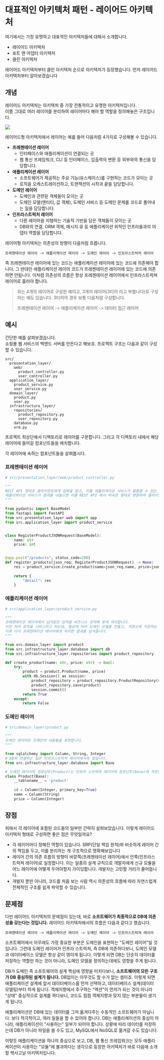 # 대표적인 아키텍처 패턴 - 레이어드 아키텍처

여기에서는 가장 유명하고 대표적인 아키텍처들에 대해서 소개합니다. 

- 레이어드 아키텍처
- 포트 앤 어댑터 아키텍처
- 클린 아키텍처

레이어드 아키텍처부터 클린 아키텍처 순으로 아키텍처가 등장했습니다. 먼저 레이어드 아키텍처부터 알아보겠습니다

## 개념

레이어드 아키텍처는 아키텍처 중 가장 전통적이고 유명한 아키텍처입니다.  
이름 그대로 여러 레이어를 분리하여 레이어마다 해야 할 역할을 정의해놓은 구조입니다.

![](https://dzone.com/storage/temp/4277164-layered-architecture-overview.png)

레이어드형 아키텍처에서 레이어는 예를 들어 다음처럼 4가지로 구성해볼 수 있습니다.

-   **프레젠테이션 레이어**
    -   인터페이스와 애플리케이션이 연결되는 곳
    -   웹 통신 프레임워크, CLI 등 인터페이스, 입출력의 변환 등 외부와의 통신을 담당합니다.
-   **애플리케이션 레이어**
    -   소프트웨어가 제공하는 주요 기능(유스케이스)를 구현하는 코드가 모이는 곳
    -   로직을 오케스트레이션하고, 트랜잭션의 시작과 끝을 담당합니다.
-   **도메인 레이어**
    -   도메인과 관련된 객체들이 모이는 곳
    -   도메인 모델(엔티티, 값 객체), 도메인 서비스 등 도메인 문제를 코드로 풀어내는 일을 담당합니다.
-   **인프라스트럭처 레이어**
    -   다른 레이어을 지탱하는 기술적 기반을 담은 객체들이 모이는 곳
    -   DB와의 연결, ORM 객체, 메시지 큐 등 애플리케이션 외적인 인프라들과의 어댑터 역할을 담당합니다.

레이어형 아키텍처는 의존성의 방향이 다음처럼 흐릅니다.

```
프레젠테이션 레이어 -> 애플리케이션 레이어 -> 도메인 레이어 -> 인프라스트럭처 레이어
```

 즉 프레젠테이션 레이어에 있는 코드는 애플리케이션 레이어에 있는 코드에 의존해야 합니다. 그 반대인 애플리케이션 레이어 코드가 프레젠테이션 레이어에 있는 코드에 의존하면 안됩니다. 이처럼 의존성의 흐름은 항상 프레젠테이션 레이어에서 인프라스트럭쳐 레이어로 흘러야 합니다.

> 위는 4개의 레이어로 구성한 예이고, 3개의 레이어(3티어 라고 부릅니다)로 구성하는 예도 있습니다. 3티어의 경우 보통 다음처럼 구성합니다.
>
> 프레젠테이션 레이어 -> 애플리케이션 레이어 -> 데이터 접근 레이어



## 예시

간단한 예를 살펴보겠습니다.  
쇼핑몰 웹 서비스의 백엔드 서버를 만든다고 해보죠. 프로젝트 구조는 다음과 같이 구성할 수 있습니다.

```
src/
  presentation_layer/
    web/
      product_controller.py
      user_controller.py
  application_layer/
    product_service.py
    user_service.py
  domain_layer/
    product.py
    user.py
  infrastructure_layer/
  	repositories/
  	  product_repository.py
  	  user_repository.py
    database.py
    orm.py
```

프로젝트 최상단에서 디렉토리로 레이어를 구분합니다. 그리고 각 디렉토리 내에서 해당 레이어에 들어갈 컴포넌트들을 배치합니다.

각 레이어에 속하는 컴포넌트들을 살펴봅시다. 

### 프레젠테이션 레이어

```python
# src/presentation_layer/web/product_controller.py

"""
REST API 형태로 클라이언트에게 입력을 받고, 이를 애플리케이션 서비스가 활용할 수 있는 형태로 바꾸어 전달합니다.
애플리케이션 서비스가 결과를 내놓으면 이를 REST API 에서 약속한 형태로 변환하여 클라이언트에게 HTTP 통신으로 반환합니다.
"""

from pydantic import BaseModel
from fastapi import FastAPI
from src.presentation_layer.web import app
from src.application_layer import product_service


class RegisterProductJSONRequest(BaseModel):
    name: str
    price: int
        

@app.post("/products", status_code=200)
def register_products(json_req: RegisterProductJSONRequest) -> None:
    res = product_service.create_product(name=json_req.name, price=json_req.price)
  
    return {
        "detail": res
    }
```

### 애플리케이션 레이어

```python
# src/application_layer/product_service.py

"""
프레젠테이션 레이어에서 넘겨받은 입력을 비즈니스 로직에 맞게 처리합니다. 
이런 처리 로직을 서비스라고 하는데, 필요에 따라 도메인 모델을 만들고, 저장소에 저장하는 등 여러 세부적인 로직을 오케스트레이션 합니다.
이후 다시 프레젠테이션 레이어에게 처리한 결과를 넘겨줍니다.
"""

from src.domain_layer import product
from src.infrastructure_layer.database import db
from src.infrastructure_layer.repositories import product_repository

def create_product(name: str, price: str) -> bool:
    try:
        product = product.Product(name, price)
        with db.Session() as session:
            product_repository = product_repository.ProductRepository(session)
            product_repository.save(product)
            session.commit()
        return True
    except:
        return False
```

### 도메인 레이어

```python
# src/domain_layer/product.py

"""
도메인 레이어은 도메인의 내용들을 표현합니다.
"""

from sqlalchemy import Column, String, Integer
# DB와 연결하는 일은 인프라스트럭처 레이어에서의 일입니다.
from src.infrastructure_layer.database import Base  

# 도메인 레이어의 컴포넌트(Product)는 인프라 스트럭쳐 레이어의 컴포넌트(Base)에 의존합니다.
class Product(Base):
    __tablename__ = 'product'
    
    id = Column(Integer, primary_key=True)
    name = Column(String)
    price = Column(Integer)
```



## 장점

위에서 각 레이어에 포함된 코드들의 일부만 간략히 살펴보았습니다. 이렇게 레이어드 아키텍처 형태로 구성하면 좋은 점은 무엇일까요?

- 각 레이어마다 정해진 역할이 있습니다. SRP(단일 책임 원칙)와 비슷하게 레이어 간의 책임을 두고, 이를 분리하는 게 구조적으로 명확해보입니다
- 레이어 간의 의존 흐름의 방향이 바깥쪽(프레젠테이션 레이어)에서 안쪽(인프라스트럭쳐 레이어)로 일정합니다. 이는 일종의 설계 규칙으로 개발자에게 신규 모듈을 어느 레이어에 어떻게 두어야할지 가이딩합니다. 개발자는 고민할 거리가 줄어듭니다. 
- 개발자 뿐만 아니라, 코드를 처음 보는 사람 역시 의존성의 흐름에 따라 자연스럽게 전체적인 구조를 쉽게 파악할 수 있습니다.



## 문제점

다만 레이어드 아키텍처의 문제점이 있는데, 바로 **소프트웨어가 최종적으로 DB에 의존성을 갖는다는 것입니다.** 레이어드 아키텍처에서의 흐름은 다음과 같다고 했습니다.

```
프레젠테이션 레이어 -> 애플리케이션 레이어 -> 도메인 레이어 -> 인프라스트럭쳐 레이어
```

소프트웨어에서 아무래도 가장 중요한 부분은 도메인을 표현하는 "도메인 레이어"일 것입니다. 그런데 도메인 레이어가 인프라 스트럭쳐, 즉 DB에 의존하다보니, 도메인 모델과 데이터베이스 모델은 항상 같이 엮이게 됩니다. 이렇게 되면 DB는 단순히 데이터를 저장하는 역할만 하는 것이 아니라, 도메인 모델을 정의하는데에도 영향을 주게 됩니다.

DB가 도메인 즉 소프트웨어의 설계 핵심에 영향을 미치다보니, **소프트웨어의 모든 구조가 DB 중심하된 설계가 됩니다.** DB없이는 아무것도 할 수가 없는 셈이죠. 이렇게 되면 애플리케이션 설계에 앞서 데이터베이스를 먼저 선택하고, 데이터베이스 설계(데이터 모델링)부터 하게 됩니다. 객체지향에서 추구하는 "액션"이 먼저가 되는 것이 아니라 "상태" 중심적으로 설계를 하다보니, 코드도 점점 객체지향과 맞지 않는 부분들이 생기게 됩니다. 

애플리케이션은 DB에 있는 데이터를 그저 옮겨다주는 수동적인 소프트웨어가 아닙니다. 보다 적극적이고, 여러 일들을 할 수 있어야 합니다. DB는 애플리케이션의 중심이 아니라, 애플리케이션이 "사용하는" 일부가 되어야 합니다. 상황에 따라 데이터를 저장하는데 DB가 아니라 파일을 쓸 수도 있고, MySQL에서 NoSQL로 옮겨갈 수도 있습니다. 

이렇듯 애플리케이션을 하나의 중심으로 보고, DB, 웹 통신 프레임워크는 모두 애플리케이션이 사용하는 "모듈"에 불과하다는 생각으로 등장한 아키텍처가 바로 다음에 소개할 헥사고날 아키텍처입니다.